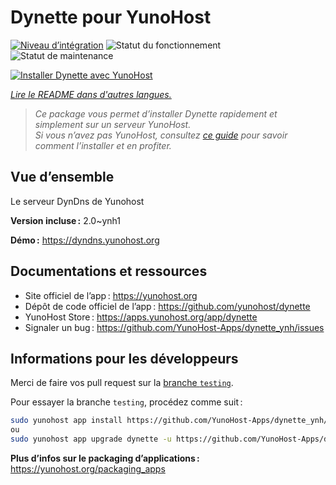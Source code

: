 <!--
Nota bene : ce README est automatiquement généré par <https://github.com/YunoHost/apps/tree/master/tools/readme_generator>
Il NE doit PAS être modifié à la main.
-->

# Dynette pour YunoHost

[![Niveau d’intégration](https://dash.yunohost.org/integration/dynette.svg)](https://ci-apps.yunohost.org/ci/apps/dynette/) ![Statut du fonctionnement](https://ci-apps.yunohost.org/ci/badges/dynette.status.svg) ![Statut de maintenance](https://ci-apps.yunohost.org/ci/badges/dynette.maintain.svg)

[![Installer Dynette avec YunoHost](https://install-app.yunohost.org/install-with-yunohost.svg)](https://install-app.yunohost.org/?app=dynette)

*[Lire le README dans d'autres langues.](./ALL_README.md)*

> *Ce package vous permet d’installer Dynette rapidement et simplement sur un serveur YunoHost.*  
> *Si vous n’avez pas YunoHost, consultez [ce guide](https://yunohost.org/install) pour savoir comment l’installer et en profiter.*

## Vue d’ensemble

Le serveur DynDns de Yunohost

**Version incluse :** 2.0~ynh1

**Démo :** <https://dyndns.yunohost.org>
## Documentations et ressources

- Site officiel de l’app : <https://yunohost.org>
- Dépôt de code officiel de l’app : <https://github.com/yunohost/dynette>
- YunoHost Store : <https://apps.yunohost.org/app/dynette>
- Signaler un bug : <https://github.com/YunoHost-Apps/dynette_ynh/issues>

## Informations pour les développeurs

Merci de faire vos pull request sur la [branche `testing`](https://github.com/YunoHost-Apps/dynette_ynh/tree/testing).

Pour essayer la branche `testing`, procédez comme suit :

```bash
sudo yunohost app install https://github.com/YunoHost-Apps/dynette_ynh/tree/testing --debug
ou
sudo yunohost app upgrade dynette -u https://github.com/YunoHost-Apps/dynette_ynh/tree/testing --debug
```

**Plus d’infos sur le packaging d’applications :** <https://yunohost.org/packaging_apps>
